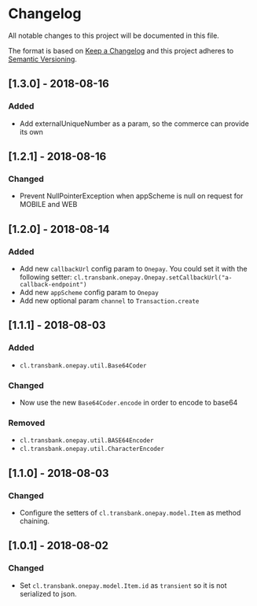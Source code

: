 # Changelog
All notable changes to this project will be documented in this file.

The format is based on [Keep a Changelog](http://keepachangelog.com/en/1.0.0/)
and this project adheres to [Semantic Versioning](http://semver.org/spec/v2.0.0.html).


## [1.3.0] - 2018-08-16
### Added
- Add externalUniqueNumber as a param, so the commerce can provide its own

## [1.2.1] - 2018-08-16
### Changed
- Prevent NullPointerException when appScheme is null on request for MOBILE and WEB

## [1.2.0] - 2018-08-14
### Added
- Add new `callbackUrl` config param to `Onepay`. You could set it with the following setter:
    `cl.transbank.onepay.Onepay.setCallbackUrl("a-callback-endpoint")`
- Add new `appScheme` config param to `Onepay`
- Add new optional param `channel` to `Transaction.create`

## [1.1.1] - 2018-08-03
### Added
- `cl.transbank.onepay.util.Base64Coder`
### Changed
- Now use the new `Base64Coder.encode` in order to encode to base64
### Removed
- `cl.transbank.onepay.util.BASE64Encoder`
- `cl.transbank.onepay.util.CharacterEncoder`

## [1.1.0] - 2018-08-03
### Changed
- Configure the setters of `cl.transbank.onepay.model.Item` as method chaining.


## [1.0.1] - 2018-08-02
### Changed
- Set `cl.transbank.onepay.model.Item.id` as `transient` so it is not serialized to json.


